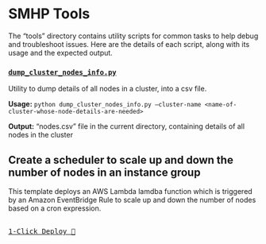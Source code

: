 # SMHP Tools <!-- omit from toc -->

The “tools” directory contains utility scripts for common tasks to help debug and troubleshoot issues.
Here are the details of each script, along with its usage and the expected output.

### [`dump_cluster_nodes_info.py`](./dump_cluster_nodes_info.py) 

Utility to dump details of all nodes in a cluster, into a csv file. 

**Usage:** `python dump_cluster_nodes_info.py –cluster-name <name-of-cluster-whose-node-details-are-needed>`

**Output:** “nodes.csv” file in the current directory, containing details of all nodes in the cluster 

## Create a scheduler to scale up and down the number of nodes in an instance group

This template deploys an AWS Lambda lamdba function which is triggered by an Amazon EventBridge Rule to scale up and down the number of nodes based on a cron expression. 

[<kbd> <br> 1-Click Deploy 🚀 <br> </kdb>](https://ws-assets-prod-iad-r-iad-ed304a55c2ca1aee.s3.us-east-1.amazonaws.com/2433d39e-ccfe-4c00-9d3d-9917b729258e/update-instance-group-instance-count.yaml)
